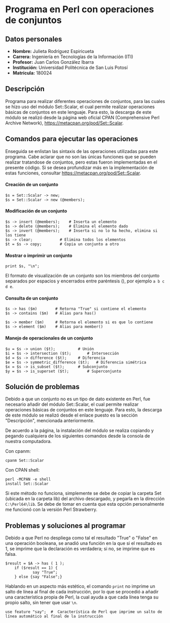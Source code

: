 # Programa en Perl con operaciones de conjuntos

## Datos personales
- **Nombre:**       Julieta Rodríguez Espiricueta  
- **Carrera:**      Ingeniería en Tecnologías de la Información (ITI)  
- **Profesor:**     Juan Carlos González Ibarra  
- **Institución:**	Universidad Politécnica de San Luis Potosí  
- **Matrícula:**    180024


## Descripción
Programa para realizar diferentes operaciones de conjuntos, para las cuales se hizo uso del módulo Set::Scalar, el cual permite realizar operaciones básicas de conjuntos 
en este lenguaje. Para esto, la descarga de este módulo se realizó desde la página web oficial CPAN (Comprehensive Perl Archive Network), https://metacpan.org/pod/Set::Scalar.    


## Comandos para ejecutar las operaciones
Enseguida se enlistan las sintaxis de las operaciones utilizadas para este programa. Cabe aclarar que no son las únicas funciones que se pueden realizar tratandose de conjuntos,
pero estas fueron implementadas en el presente código. Si se desea profundizar más en la implementación de estas funciones, consultar https://metacpan.org/pod/Set::Scalar.  

#### Creación de un conjunto
	$s = Set::Scalar -> new;
	$s = Set::Scalar -> new (@members);
  
#### Modificación de un conjunto
	$s -> insert (@members);	# Inserta un elemento
	$s -> delete (@members);	# Elimina el elemento dado
	$s -> invert (@members);	# Inserta si no lo ha hecho, elimina si los tiene
	$s -> clear;  			# Elimina todos los elementos
	$t = $s -> copy;		# Copia un conjunto a otro

#### Mostrar o imprimir un conjunto
	print $s, "\n";
El formato de visualización de un conjunto son los miembros del conjunto separados por espacios y encerrados entre paréntesis (), por ejemplo `a b c d e`.  

#### Consulta de un conjunto
	$s -> has ($m)        # Retorna "True" si contiene el elemento
	$s -> contains ($m)   # Alias para has()
	
	$s -> member ($m)     # Retorna el elemento si es que lo contiene
	$s -> element ($m)    # Alias para member()
  
#### Manejo de operacionales de un conjunto  
	$u = $s -> union ($t);			# Unión
	$i = $s -> intersection ($t);		# Intersección
	$d = $s -> difference ($t);		# Diferencia
	$e = $s -> symmetric_difference ($t);	# Diferencia simétrica
	$x = $s -> is_subset ($t);		# Subconjunto
	$y = $s -> is_superset ($t);		# Superconjunto


## Solución de problemas
Debido a que un conjunto no es un tipo de dato existente en Perl, fue necesario añadir del módulo Set::Scalar, el cual permite realizar operaciones básicas de conjuntos en 
este lenguaje. Para esto, la descarga de este módulo se realizó desde el enlace puesto es la sección "Descripción", mencionada anteriormente.

De acuerdo a la página, la instalación del módulo se realiza copiando y pegando cualquiera de los siguientes comandos desde la consola de nuestra computadora.  

Con cpanm:  
```
cpanm Set::Scalar
```  
Con CPAN shell:  
```
perl -MCPAN -e shell
install Set::Scalar
```  
Si este método no funciona, simplemente se debe de copiar la carpeta Set (ubicada en la carpeta lib) del archivo descargado, y pegarla en la dirección `C:\Perl64\lib`.
Se debe de tomar en cuenta que esta opción personalmente me funcionó con la versión Perl Strawberry.


## Problemas y soluciones al programar  
Debido a que Perl no despliega como tal el resultado "True" o "False" en una operación booleana, se anadió una función en la que si el resultado es 1, se imprime que 
la declaración es verdadera; si no, se imprime que es falsa.

```
$result = $A -> has ( 1 );
	if ($result == 1) {
	        say "True";
	} else {say "False";}
```

Hablando en un aspecto más estético, el comando `print` no imprime un salto de línea al final de cada instrucción, por lo que se procedió a añadir una característica propia
de Perl, la cual ayuda a que cada línea tenga su propio salto, sin tener que usar `\n`.  
```
use feature "say";	#  Característica de Perl que imprime un salto de línea automático al final de la instrucción
```

